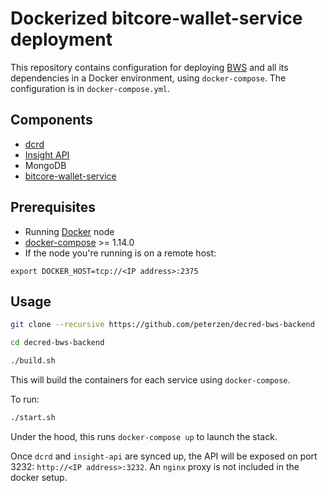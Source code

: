 
# Dockerized bitcore-wallet-service deployment

This repository contains configuration for deploying [BWS](https://github.com/decred/bitcore-wallet-service) and all its dependencies in a Docker environment, using `docker-compose`.  The configuration is in `docker-compose.yml`.

## Components

 - [dcrd](https://github.com/decred/dcrd)
 - [Insight API](https://github.com/decred/insight-api)
 - MongoDB
 - [bitcore-wallet-service](https://github.com/decred/bitcore-wallet-service)

## Prerequisites

 - Running [Docker](https://www.docker.com/) node
 - [docker-compose](https://docs.docker.com/compose/install/) >= 1.14.0
 - If the node you're running is on a remote host:
 ```
 export DOCKER_HOST=tcp://<IP address>:2375
 ```

## Usage

```bash
git clone --recursive https://github.com/peterzen/decred-bws-backend

cd decred-bws-backend

./build.sh
```

This will build the containers for each service using `docker-compose`.  

To run:

```bash
./start.sh
```

Under the hood, this runs `docker-compose up` to launch the stack.

Once `dcrd` and `insight-api` are synced up, the API will be exposed on port 3232: `http://<IP address>:3232`.  An `nginx` proxy is not included in the docker setup.
